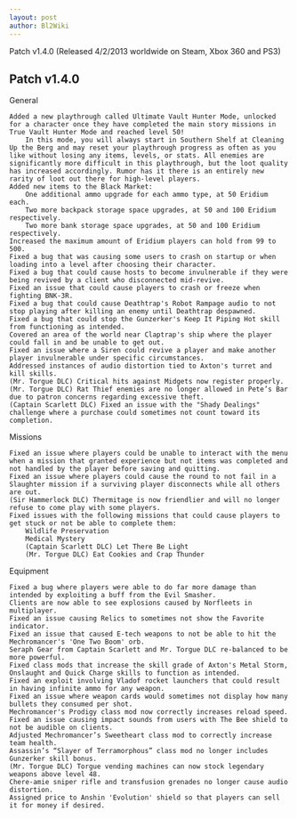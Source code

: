 ```yaml
---
layout: post
author: Bl2Wiki
---
```

Patch v1.4.0 (Released 4/2/2013 worldwide on Steam, Xbox 360 and PS3)

## Patch v1.4.0

General

    Added a new playthrough called Ultimate Vault Hunter Mode, unlocked for a character once they have completed the main story missions in True Vault Hunter Mode and reached level 50!
        In this mode, you will always start in Southern Shelf at Cleaning Up the Berg and may reset your playthrough progress as often as you like without losing any items, levels, or stats. All enemies are significantly more difficult in this playthrough, but the loot quality has increased accordingly. Rumor has it there is an entirely new rarity of loot out there for high-level players. 
    Added new items to the Black Market:
        One additional ammo upgrade for each ammo type, at 50 Eridium each.
        Two more backpack storage space upgrades, at 50 and 100 Eridium respectively.
        Two more bank storage space upgrades, at 50 and 100 Eridium respectively. 
    Increased the maximum amount of Eridium players can hold from 99 to 500.
    Fixed a bug that was causing some users to crash on startup or when loading into a level after choosing their character.
    Fixed a bug that could cause hosts to become invulnerable if they were being revived by a client who disconnected mid-revive.
    Fixed an issue that could cause players to crash or freeze when fighting BNK-3R.
    Fixed a bug that could cause Deathtrap's Robot Rampage audio to not stop playing after killing an enemy until Deathtrap despawned.
    Fixed a bug that could stop the Gunzerker's Keep It Piping Hot skill from functioning as intended.
    Covered an area of the world near Claptrap's ship where the player could fall in and be unable to get out.
    Fixed an issue where a Siren could revive a player and make another player invulnerable under specific circumstances.
    Addressed instances of audio distortion tied to Axton's turret and kill skills.
    (Mr. Torgue DLC) Critical hits against Midgets now register properly.
    (Mr. Torgue DLC) Rat Thief enemies are no longer allowed in Pete’s Bar due to patron concerns regarding excessive theft.
    (Captain Scarlett DLC) Fixed an issue with the "Shady Dealings" challenge where a purchase could sometimes not count toward its completion. 

Missions

    Fixed an issue where players could be unable to interact with the menu when a mission that granted experience but not items was completed and not handled by the player before saving and quitting.
    Fixed an issue where players could cause the round to not fail in a Slaughter mission if a surviving player disconnects while all others are out.
    (Sir Hammerlock DLC) Thermitage is now friendlier and will no longer refuse to come play with some players.
    Fixed issues with the following missions that could cause players to get stuck or not be able to complete them:
        Wildlife Preservation
        Medical Mystery
        (Captain Scarlett DLC) Let There Be Light
        (Mr. Torgue DLC) Eat Cookies and Crap Thunder 

Equipment

    Fixed a bug where players were able to do far more damage than intended by exploiting a buff from the Evil Smasher.
    Clients are now able to see explosions caused by Norfleets in multiplayer.
    Fixed an issue causing Relics to sometimes not show the Favorite indicator.
    Fixed an issue that caused E-tech weapons to not be able to hit the Mechromancer's 'One Two Boom' orb.
    Seraph Gear from Captain Scarlett and Mr. Torgue DLC re-balanced to be more powerful.
    Fixed class mods that increase the skill grade of Axton's Metal Storm, Onslaught and Quick Charge skills to function as intended.
    Fixed an exploit involving Vladof rocket launchers that could result in having infinite ammo for any weapon.
    Fixed an issue where weapon cards would sometimes not display how many bullets they consumed per shot.
    Mechromancer's Prodigy class mod now correctly increases reload speed.
    Fixed an issue causing impact sounds from users with The Bee shield to not be audible on clients.
    Adjusted Mechromancer’s Sweetheart class mod to correctly increase team health.
    Assassin’s “Slayer of Terramorphous” class mod no longer includes Gunzerker skill bonus.
    (Mr. Torgue DLC) Torgue vending machines can now stock legendary weapons above level 48.
    Chere-amie sniper rifle and transfusion grenades no longer cause audio distortion.
    Assigned price to Anshin 'Evolution' shield so that players can sell it for money if desired. 